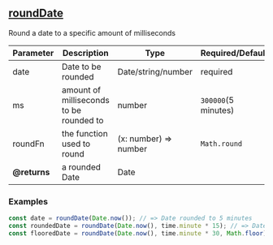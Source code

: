 ## [roundDate](src/functions/timeHelper/roundDate.ts)
Round a date to a specific amount of milliseconds

| Parameter | Description | Type | Required/Default |
|------|-------------|------|------------------|
| date | Date to be rounded | Date/string/number | required |
| ms | amount of milliseconds to be rounded to | number | `300000`(5 minutes) |
| roundFn | the function used to round | (x: number) => number | `Math.round` |
| **@returns** | a rounded Date | Date | |

### Examples 
```javascript
const date = roundDate(Date.now()); // => Date rounded to 5 minutes
const roundedDate = roundDate(Date.now(), time.minute * 15); // => Date rounded to 15 minutes
const flooredDate = roundDate(Date.now(), time.minute * 30, Math.floor); // => Date rounded down to 30 minutes
```
